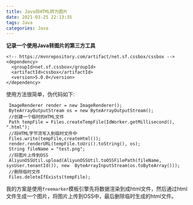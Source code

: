 ```yaml
---
title: Java将HTML转为图片
date: 2021-03-25 22:13:35
tags: Java
categories: Java
---
```


**记录一个使用Java转图片的第三方工具**

```
<!-- https://mvnrepository.com/artifact/net.sf.cssbox/cssbox -->
<dependency>
  <groupId>net.sf.cssbox</groupId>
  <artifactId>cssbox</artifactId>
  <version>5.0.0</version>
</dependency>
```

使用方法很简单，伪代码如下:

```
 ImageRenderer render = new ImageRenderer();
 ByteArrayOutputStream os = new ByteArrayOutputStream();
 //创建一个临时的HTML文件
 Path tempFile = Files.createTempFile(IdWorker.getMillisecond(), ".html");
 //将HTML字节流写入到临时文件中
 Files.write(tempFile,createHtml());
 render.renderURL(tempFile.toUri().toString(), os);
 String fileName = "test.png";
 //将图片上传到OSS
 AliyunOSSUtil.upload(AliyunOSSUtil.toOSSFilePath(fileName, sysUser.tenantId()), new  ByteArrayInputStream(os.toByteArray()));
 //删除临时文件
 Files.deleteIfExists(tempFile);
```

我的方案是使用`freemarker`模板引擎先将数据渲染到成html文件，然后通过html文件生成一个图片，将图片上传到OSS中，最后删除临时生成的html文件。
